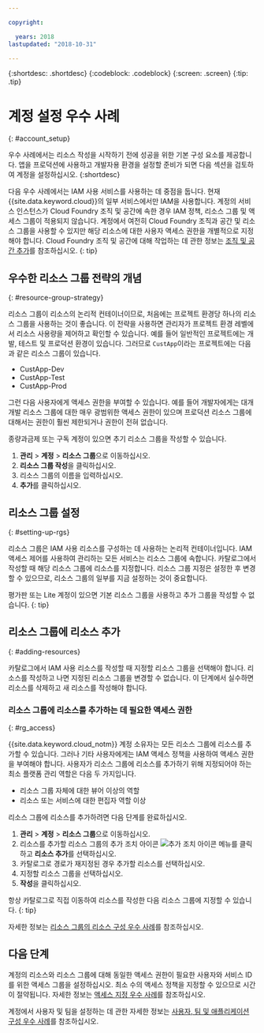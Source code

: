 ```yaml
---

copyright:

  years: 2018
lastupdated: "2018-10-31"

---
```


{:shortdesc: .shortdesc}
{:codeblock: .codeblock}
{:screen: .screen}
{:tip: .tip}

# 계정 설정 우수 사례
{: #account_setup}

우수 사례에서는 리소스 작성을 시작하기 전에 성공을 위한 기본 구성 요소를 제공합니다. 앱을 프로덕션에 사용하고 개발자용 환경을 설정할 준비가 되면 다음 섹션을 검토하여 계정을 설정하십시오.
{:shortdesc}

다음 우수 사례에서는 IAM 사용 서비스를 사용하는 데 중점을 둡니다. 현재 {{site.data.keyword.cloud}}의 일부 서비스에서만 IAM을 사용합니다. 계정의 서비스 인스턴스가 Cloud Foundry 조직 및 공간에 속한 경우 IAM 정책, 리소스 그룹 및 액세스 그룹이 적용되지 않습니다. 계정에서 여전히 Cloud Foundry 조직과 공간 및 리소스 그룹을 사용할 수 있지만 해당 리소스에 대한 사용자 액세스 권한을 개별적으로 지정해야 합니다. Cloud Foundry 조직 및 공간에 대해 작업하는 데 관한 정보는 [조직 및 공간 추가](/docs/account/orgs_spaces.html#orgsspacesusers)를 참조하십시오.
{: tip}

## 우수한 리소스 그룹 전략의 개념
{: #resource-group-strategy}

리소스 그룹이 리소스의 논리적 컨테이너이므로, 처음에는 프로젝트 환경당 하나의 리소스 그룹을 사용하는 것이 좋습니다. 이 전략을 사용하면 관리자가 프로젝트 환경 레벨에서 리소스 사용량을 제어하고 확인할 수 있습니다. 예를 들어 일반적인 프로젝트에는 개발, 테스트 및 프로덕션 환경이 있습니다. 그러므로 `CustApp`이라는 프로젝트에는 다음과 같은 리소스 그룹이 있습니다.

* CustApp-Dev
* CustApp-Test
* CustApp-Prod

그런 다음 사용자에게 액세스 권한을 부여할 수 있습니다. 예를 들어 개발자에게는 대개 개발 리소스 그룹에 대한 매우 광범위한 액세스 권한이 있으며 프로덕션 리소스 그룹에 대해서는 권한이 훨씬 제한되거나 권한이 전혀 없습니다.

종량과금제 또는 구독 계정이 있으면 추기 리소스 그룹을 작성할 수 있습니다. 

1. **관리** &gt; **계정** &gt; **리소스 그룹**으로 이동하십시오.
2. **리소스 그룹 작성**을 클릭하십시오.
3. 리소스 그룹의 이름을 입력하십시오.
4. **추가**를 클릭하십시오.

## 리소스 그룹 설정
{: #setting-up-rgs}

리소스 그룹은 IAM 사용 리소스를 구성하는 데 사용하는 논리적 컨테이너입니다. IAM 액세스 제어를 사용하여 관리하는 모든 서비스는 리소스 그룹에 속합니다. 카탈로그에서 작성할 때 해당 리소스 그룹에 리소스를 지정합니다. 리소스 그룹 지정은 설정한 후 변경할 수 있으므로, 리소스 그룹의 일부를 지금 설정하는 것이 중요합니다.

평가판 또는 Lite 계정이 있으면 기본 리소스 그룹을 사용하고 추가 그룹을 작성할 수 없습니다.
{: tip}

## 리소스 그룹에 리소스 추가
{: #adding-resources}

카탈로그에서 IAM 사용 리소스를 작성할 때 지정할 리소스 그룹을 선택해야 합니다. 리소스를 작성하고 나면 지정된 리소스 그룹을 변경할 수 없습니다. 이 단계에서 실수하면 리소스를 삭제하고 새 리소스를 작성해야 합니다.

### 리소스 그룹에 리소스를 추가하는 데 필요한 액세스 권한
{: #rg_access}

{{site.data.keyword.cloud_notm}} 계정 소유자는 모든 리소스 그룹에 리소스를 추가할 수 있습니다. 그러나 기타 사용자에게는 IAM 액세스 정책을 사용하여 액세스 권한을 부여해야 합니다. 사용자가 리소스 그룹에 리소스를 추가하기 위해 지정되어야 하는 최소 플랫폼 관리 역할은 다음 두 가지입니다.

* 리소스 그룹 자체에 대한 뷰어 이상의 역할
* 리소스 또는 서비스에 대한 편집자 역할 이상

리소스 그룹에 리소스를 추가하려면 다음 단계를 완료하십시오.

1. **관리** &gt; **계정** &gt; **리소스 그룹**으로 이동하십시오.
2. 리소스를 추가할 리소스 그룹의 추가 조치 아이콘 ![추가 조치 아이콘](../icons/overflow-menu.svg) 메뉴를 클릭하고 **리소스 추가**를 선택하십시오.
3. 카탈로그로 경로가 재지정된 경우 추가할 리소스를 선택하십시오.
4. 지정할 리소스 그룹을 선택하십시오.
5. **작성**을 클릭하십시오.

항상 카탈로그로 직접 이동하여 리소스를 작성한 다음 리소스 그룹에 지정할 수 있습니다.
{: tip} 

자세한 정보는 [리소스 그룹의 리소스 구성 우수 사례](/docs/resources/bestpractice_rgs.html#bp_resourcegroups)를 참조하십시오.

## 다음 단계

계정의 리소스와 리소스 그룹에 대해 동일한 액세스 권한이 필요한 사용자와 서비스 ID를 위한 액세스 그룹을 설정하십시오. 최소 수의 액세스 정책을 지정할 수 있으므로 시간이 절약됩니다. 자세한 정보는 [액세스 지정 우수 사례](/docs/iam/bp_access.html)를 참조하십시오.

계정에서 사용자 및 팀을 설정하는 데 관한 자세한 정보는 [사용자, 팀 및 애플리케이션 구성 우수 사례](/docs/tutorials/users-teams-applications.html#best-practices-for-organizing-users-teams-applications)를 참조하십시오.
